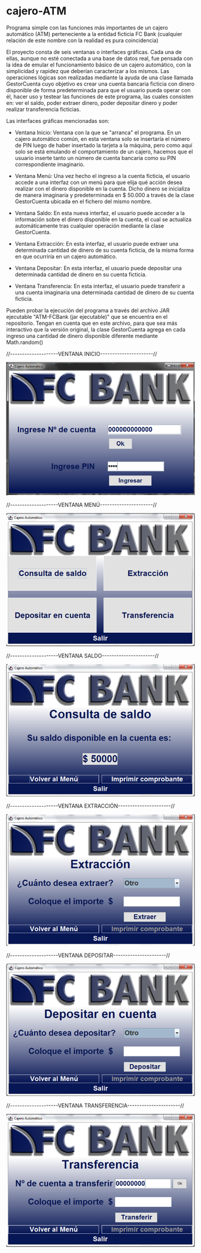 # cajero-ATM
Programa simple con las funciones más importantes de un cajero automático (ATM) perteneciente a la entidad ficticia FC Bank
(cualquier relación de este nombre con la realidad es pura coincidencia)

El proyecto consta de seis ventanas o interfaces gráficas. Cada una de ellas, aunque no esté conectada a una base de datos real, 
fue pensada con la idea de emular el funcionamiento básico de un cajero automático, con la simplicidad y rapidez que 
deberían caracterizar a los mismos. Las operaciones lógicas son realizadas mediante la ayuda de una clase llamada GestorCuenta
cuyo objetivo es crear una cuenta bancaria ficticia con dinero disponible de forma predeterminada para que el usuario pueda
operar con él, hacer uso y testear las funciones de este programa, las cuales consisten en: ver el saldo, poder extraer dinero, 
poder depositar dinero y poder realizar transferencia ficticias.

Las interfaces gráficas mencionadas son:

- Ventana Inicio:
  Ventana con la que se "arranca" el programa. En un cajero automático común, en esta ventana solo se insertaría el número de PIN
  luego de haber insertado la tarjeta a la máquina, pero como aquí solo se está emulando el comportamiento de un cajero, hacemos
  que el usuario inserte tanto un número de cuenta bancaria como su PIN correspondiente imaginario.
 
- Ventana Menú:
  Una vez hecho el ingreso a la cuenta ficticia, el usuario accede a una interfaz con un menú para que elija qué acción desea realizar
  con el dinero disponible en la cuenta. Dicho dinero se inicializa de manera imaginaria y predeterminada en $ 50.000 a través de la clase 
  GestorCuenta ubicada en el fichero del mismo nombre.
  
- Ventana Saldo:
  En esta nueva interfaz, el usuario puede acceder a la información sobre el dinero disponible en la cuenta, el cual se actualiza 
  automáticamente tras cualquier operación mediante la clase GestorCuenta.
    
- Ventana Extracción:
  En esta interfaz, el usuario puede extraer una determinada cantidad de dinero de su cuenta ficticia, de la misma forma en que 
  ocurriría en un cajero automático.

- Ventana Depositar:
  En esta interfaz, el usuario puede depositar una determinada cantidad de dinero en su cuenta ficticia.

- Ventana Transferencia:
  En esta interfaz, el usuario puede transferir a una cuenta imaginaria una determinada cantidad de dinero de su cuenta ficticia.

Pueden probar la ejecución del programa a través del archivo JAR ejecutable "ATM-FCBank (jar ejecutable)" que se encuentra en el repositorio.
Tengan en cuenta que en este archivo, para que sea más interactivo que la versión original, la clase GestorCuenta agrega en cada ingreso una cantidad de dinero 
disponible diferente mediante Math.random()
  
  //--------------------VENTANA INICIO----------------------//
  
  ![Screenshot](screenshots/screenshot1.png)
  
  //--------------------VENTANA MENÚ----------------------//
  
   ![Screenshot](screenshots/screenshot2.png)
   
   //--------------------VENTANA SALDO----------------------//
    
   ![Screenshot](screenshots/screenshot3.png)
  
   //--------------------VENTANA EXTRACCIÓN----------------------//
   
   ![Screenshot](screenshots/screenshot4.png)
    
   //--------------------VENTANA DEPOSITAR----------------------//
   
   ![Screenshot](screenshots/screenshot5.png)
    
   //--------------------VENTANA TRANSFERENCIA----------------------//
   
   ![Screenshot](screenshots/screenshot6.png)
   
